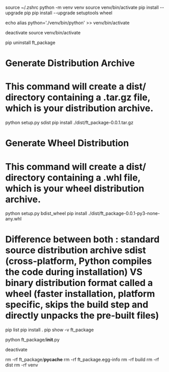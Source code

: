 source ~/.zshrc
python -m venv venv
source venv/bin/activate
pip install --upgrade pip
pip install --upgrade setuptools wheel

echo alias python='./venv/bin/python' >> venv/bin/activate

deactivate
source venv/bin/activate

pip uninstall ft_package

# Generate Distribution Archive
# This command will create a dist/ directory containing a .tar.gz file, which is your distribution archive.
python setup.py sdist
pip install ./dist/ft_package-0.0.1.tar.gz

# Generate Wheel Distribution
# This command will create a dist/ directory containing a .whl file, which is your wheel distribution archive.
python setup.py bdist_wheel
pip install ./dist/ft_package-0.0.1-py3-none-any.whl

# Difference between both : standard source distribution archive sdist (cross-platform, Python compiles the code during installation) VS  binary distribution format called a wheel (faster installation, platform specific, skips the build step and directly unpacks the pre-built files)

pip list
pip install .
pip show -v ft_package

python ft_package/__init__.py

deactivate

rm -rf ft_package/__pycache__
rm -rf ft_package.egg-info
rm -rf build
rm -rf dist
rm -rf venv
